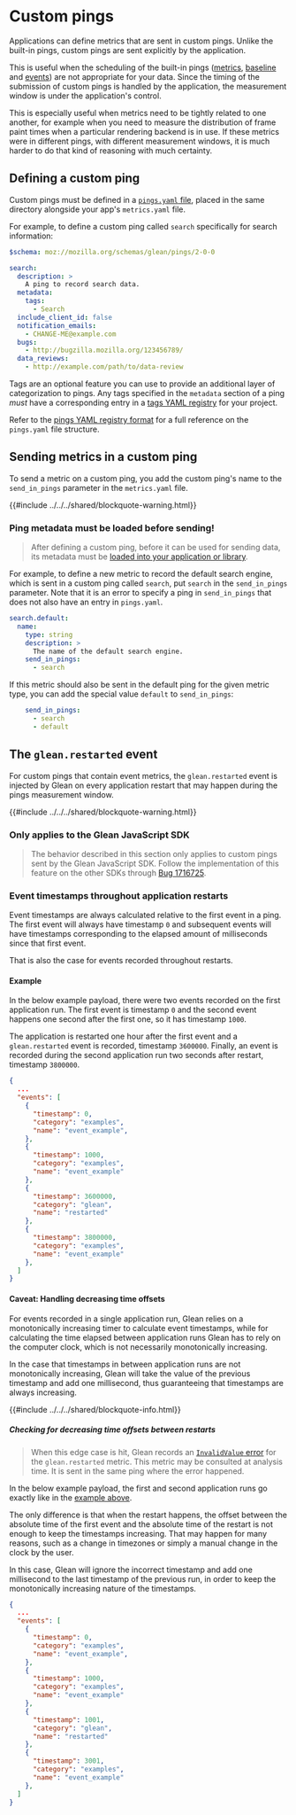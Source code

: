 # Custom pings

Applications can define metrics that are sent in custom pings. Unlike the built-in pings, custom pings are sent explicitly by the application.

This is useful when the scheduling of the built-in pings ([metrics](metrics.html), [baseline](baseline.html) and [events](events.html)) are not appropriate for your data.  Since the timing of the submission of custom pings is handled by the application, the measurement window is under the application's control.

This is especially useful when metrics need to be tightly related to one another, for example when you need to measure the distribution of frame paint times when a particular rendering backend is in use.  If these metrics were in different pings, with different measurement windows, it is much harder to do that kind of reasoning with much certainty.

## Defining a custom ping

Custom pings must be defined in a [`pings.yaml` file](../../reference/yaml/pings.md), placed in the same directory alongside your app's `metrics.yaml` file.

For example, to define a custom ping called `search` specifically for search information:

```YAML
$schema: moz://mozilla.org/schemas/glean/pings/2-0-0

search:
  description: >
    A ping to record search data.
  metadata:
    tags:
      - Search
  include_client_id: false
  notification_emails:
    - CHANGE-ME@example.com
  bugs:
    - http://bugzilla.mozilla.org/123456789/
  data_reviews:
    - http://example.com/path/to/data-review
```

Tags are an optional feature you can use to provide an additional layer of categorization to pings.
Any tags specified in the `metadata` section of a ping *must* have a corresponding entry in a [tags YAML registry](../../reference/yaml/tags.md) for your project.

Refer to the [pings YAML registry format](../../reference/yaml/pings.md) for a full reference
on the `pings.yaml` file structure.

## Sending metrics in a custom ping

To send a metric on a custom ping, you add the custom ping's name to the `send_in_pings` parameter in the `metrics.yaml` file.

{{#include ../../../shared/blockquote-warning.html}}

### Ping metadata must be loaded before sending!

> After defining a custom ping, before it can be used for sending data, its metadata must be [loaded into your application or library](../../reference/general/register-custom-pings.md).

For example, to define a new metric to record the default search engine, which is sent in a custom ping called `search`, put `search` in the `send_in_pings` parameter.  Note that it is an error to specify a ping in `send_in_pings` that does not also have an entry in `pings.yaml`.

```YAML
search.default:
  name:
    type: string
    description: >
      The name of the default search engine.
    send_in_pings:
      - search
```

If this metric should also be sent in the default ping for the given metric type, you can add the special value `default` to `send_in_pings`:

```YAML
    send_in_pings:
      - search
      - default
```

## The `glean.restarted` event

For custom pings that contain event metrics, the `glean.restarted` event is injected by Glean
on every application restart that may happen during the pings measurement window.

{{#include ../../../shared/blockquote-warning.html}}

### Only applies to the Glean JavaScript SDK

> The behavior described in this section only applies to custom pings sent by
> the Glean JavaScript SDK. Follow the implementation of this feature on the other
> SDKs through [Bug 1716725](https://bugzilla.mozilla.org/show_bug.cgi?id=1716725).

### Event timestamps throughout application restarts

Event timestamps are always calculated relative to the first event in a ping. The first event
will always have timestamp `0` and subsequent events will have timestamps corresponding to the
elapsed amount of milliseconds since that first event.

That is also the case for events recorded throughout restarts.

#### Example

In the below example payload, there were two events recorded on the first application run.
The first event is timestamp `0` and the second event happens one second after the first one,
so it has timestamp `1000`.

The application is restarted one hour after the first event and a `glean.restarted` event is
recorded, timestamp `3600000`. Finally, an event is recorded during the second application run
two seconds after restart, timestamp `3800000`.

```json
{
  ...
  "events": [
    {
      "timestamp": 0,
      "category": "examples",
      "name": "event_example",
    },
    {
      "timestamp": 1000,
      "category": "examples",
      "name": "event_example"
    },
    {
      "timestamp": 3600000,
      "category": "glean",
      "name": "restarted"
    },
    {
      "timestamp": 3800000,
      "category": "examples",
      "name": "event_example"
    },
  ]
}
```

#### Caveat: Handling decreasing time offsets

For events recorded in a single application run, Glean relies on a monotonically increasing timer
to calculate event timestamps, while for calculating the time elapsed between application runs Glean
has to rely on the computer clock, which is not necessarily monotonically increasing.

In the case that timestamps in between application runs are not monotonically increasing, Glean
will take the value of the previous timestamp and add one millisecond, thus guaranteeing that
timestamps are always increasing.

{{#include ../../../shared/blockquote-info.html}}

##### Checking for decreasing time offsets between restarts

> When this edge case is hit, Glean records an [`InvalidValue` error](../error-reporting.md)
> for the `glean.restarted` metric. This metric may be consulted at analysis time.
> It is sent in the same ping where the error happened.

In the below example payload, the first and second application runs go exactly like in the
[example above](#example).

The only difference is that when the restart happens, the offset between the absolute time
of the first event and the absolute time of the restart is not enough to keep the timestamps increasing.
That may happen for many reasons, such as a change in timezones or simply a manual change in the clock
by the user.

In this case, Glean will ignore the incorrect timestamp and add one millisecond to the last timestamp
of the previous run, in order to keep the monotonically increasing nature of the timestamps.

```json
{
  ...
  "events": [
    {
      "timestamp": 0,
      "category": "examples",
      "name": "event_example",
    },
    {
      "timestamp": 1000,
      "category": "examples",
      "name": "event_example"
    },
    {
      "timestamp": 1001,
      "category": "glean",
      "name": "restarted"
    },
    {
      "timestamp": 3001,
      "category": "examples",
      "name": "event_example"
    },
  ]
}
```
